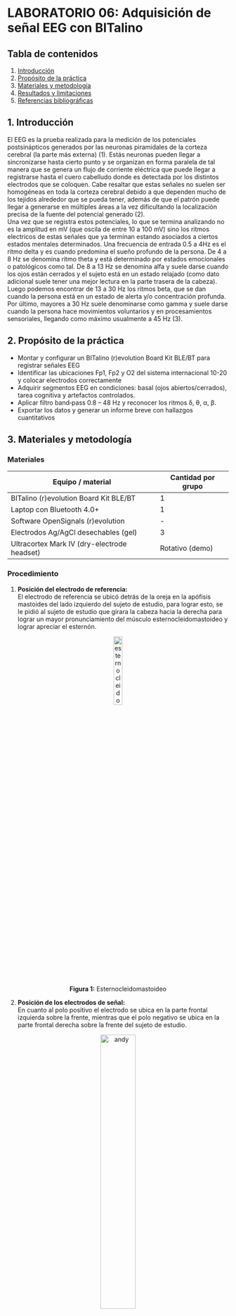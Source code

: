 # **LABORATORIO 06: Adquisición de señal EEG con BITalino**
## **Tabla de contenidos**

1. [Introducción](#n1)
2. [Propósito de la práctica](#n2)  
3. [Materiales y metodología](#n3)  
4. [Resultados y limitaciones](#n4)
5. [Referencias bibliográficas](#n5)

 ## 1. Introducción <a name="n1"></a>
El EEG es la prueba realizada para la medición de los potenciales postsinápticos generados por las neuronas piramidales de la corteza cerebral (la parte más externa) (1). Estás neuronas pueden llegar a sincronizarse hasta cierto punto y se organizan en forma paralela de tal manera que se genera un flujo de corriente eléctrica que puede llegar a registrarse hasta el cuero cabelludo donde es detectada por los distintos electrodos que se coloquen. Cabe resaltar que estas señales no suelen ser homogéneas en toda la corteza cerebral debido a que dependen mucho de los tejidos alrededor que se pueda tener, además de que el patrón puede llegar a generarse en múltiples áreas a la vez dificultando la localización precisa de la fuente del potencial generado (2).  
Una vez que se registra estos potenciales, lo que se termina analizando no es la amplitud en mV  (que oscila de entre 10 a 100 mV) sino los ritmos electricos de estas señales que ya terminan estando asociados a ciertos estados mentales determinados. Una frecuencia de entrada 0.5 a 4Hz es el ritmo delta y es cuando predomina el sueño profundo de la persona. De 4 a 8 Hz se denomina ritmo theta y está determinado por estados emocionales o patológicos como tal. De 8 a 13 Hz se denomina alfa y suele darse cuando los ojos están cerrados y el sujeto está en un estado relajado (como dato adicional suele tener una mejor lectura en la parte trasera de la cabeza). Luego podemos encontrar de 13 a 30 Hz los ritmos beta, que se dan cuando la persona está en un estado de alerta y/o concentración profunda. Por último, mayores a 30 Hz suele denominarse como gamma y suele darse cuando la persona hace movimientos voluntarios y en procesamientos sensoriales, llegando como máximo usualmente a 45 Hz (3).


 ## 2. Propósito de la práctica <a name="n2"></a>
- Montar y configurar un BITalino (r)evolution Board Kit BLE/BT para registrar señales EEG
- Identificar las ubicaciones Fp1, Fp2 y O2 del sistema internacional 10-20 y colocar electrodos correctamente
- Adquirir segmentos EEG en condiciones: basal (ojos abiertos/cerrados), tarea cognitiva y artefactos controlados.
- Aplicar filtro band‑pass 0.8 – 48 Hz y reconocer los ritmos δ, θ, α, β.
- Exportar los datos y generar un informe breve con hallazgos cuantitativos


 ## 3. Materiales y metodología <a name="n3"></a>
 
  ### Materiales
  | Equipo / material                                  | Cantidad por grupo |
|----------------------------------------------------|--------------------|
| BITalino (r)evolution Board Kit BLE/BT             | 1                  |
| Laptop con Bluetooth 4.0+                          | 1                  |
| Software OpenSignals (r)evolution                  | -                  |
| Electrodos Ag/AgCl desechables (gel)               | 3                  |
| Ultracortex Mark IV (dry-electrode headset)        | Rotativo (demo)    |

  ### Procedimiento
  1. **Posición del electrodo de referencia:**  
El electrodo de referencia se ubicó detrás de la oreja en la apófisis mastoides del lado izquierdo del sujeto de estudio, para lograr esto, se le pidió al sujeto de estudio que girara la cabeza hacia la derecha para lograr un mayor pronunciamiento del músculo esternocleidomastoideo y lograr apreciar el esternón.

<div align="center">
        <img src="./Imagenes_L6/esternocleidomastoideo.png" alt="esternocleidomastoideo " width="20%">
        <p><strong>Figura 1:</strong>  Esternocleidomastoideo </p>
      </div>
      
   2. **Posición de los electrodos de señal:**  
En cuanto al polo positivo el electrodo se ubica en la parte frontal izquierda sobre la frente, mientras que el polo negativo se ubica en la parte frontal derecha sobre la frente del sujeto de estudio.

<div align="center">
        <img src="./Imagenes_L6/andy.png" alt="andy " width="40%">
        <p><strong>Figura 2:</strong> Ubicación de electrodos en el sujeto de prueba </p>
      </div>
      
<div align="center">
        <img src="./Imagenes_L6/electrodos.png" alt="Electrodos " width="40%">
        <p><strong>Figura 3:</strong> Colocación de electrodos para medir EEG en la posición FP1: Pines de medición IN+/- (izquierda) y referencia (derecha)</p>
      </div>

  3. **Condiciones de obtención de señal:**  
     Para la obtención de las señales, el sujeto de estudio se mantuvo en posición de sedestación, la cual fue asegurada por los investigadores para garantizar condiciones estables durante el registro. A continuación, se detallan las diferentes condiciones bajo las cuales se realizaron las mediciones:
     
| **Condición de Registro**         | **Descripción**                                                                                                          | **Duración**   | Video 🎥                            |
|----------------------------------|--------------------------------------------------------------------------------------------------------------------------|----------------|----------------|
| **Basal 1 (Ojos abiertos)**      | El sujeto en sedestación fijó la mirada en un punto con los ojos abiertos.                                               | 1 minuto       | [Ver video](https://drive.google.com/open?id=1LvtS8r27x5AgJG6-yOvjHOyyRgxxsa7i&authuser=2) |
| **Basal 2 (Ojos cerrados)**      | El sujeto cerró los ojos en un entorno oscuro controlado por los investigadores.                                         | 1 minuto       | [Ver video](https://drive.google.com/file/d/1TmDENaMDgivwi2kcrqaBgaxmpZs0OKhk/view) |
| **Tarea cognitiva**              | El sujeto realizó una tarea de resta en silencio (restar 7 desde 100).                                                   | 2 minutos      | [Ver video](https://drive.google.com/file/d/1Eino-YOylnYCtng-J9aJxzAXw3ezCoSP/view) |
| **Estudio de artefactos**        | El sujeto parpadeó y masticó simultáneamente.                                                                            | 2 minutos      | [Ver video](https://drive.google.com/open?id=1rk5QMz_O7G3dB8E1UUEAszwiFlOnf1Vc&authuser=2) |
| **Estudio libre**                | El sujeto realizó cálculos mentales que requerían un alto grado de concentración.                                        | 6 minutos      | [Ver video](https://drive.google.com/file/d/1jhYdEtm0HjgjWGAc1BYggh0QH5GHXV2H/view) |

 ## 4. Resultados y limitaciones <a name="n4"></a>

 1. **Resultados:**  
Se presenta la tabla que muestra las señales antes y después de ser procesadas mediante un filtro pasabanda con un rango de frecuencias de 0.8 Hz a 48 Hz.

| Condición         | Señal Crudo     | Señal Filtrada  |
|-------------------|------------------|------------------|
| Basal 1           | ![](Imagenes_L6/senal_cruda_fijo.jpg) | ![](Imagenes_L6/senal_filtrada_fijo.jpg) |
| Basal 2           | ![](Imagenes_L6/senal_cruda_cerrados.jpg) | ![](Imagenes_L6/senal_filtrada_cerrados.jpg) |
| Tarea cognitiva   | ![](Imagenes_L6/senal_cruda_contar.jpg)  | ![](Imagenes_L6/senal_filtrada_contar.jpg)  |
| Artefactos        | ![](Imagenes_L6/senal_cruda_artefactos.jpg) | ![](Imagenes_L6/senal_filtrada_artefactos.jpg) |
| Libre             | ![](Imagenes_L6/senal_cruda_libre.jpg)  | ![](Imagenes_L6/senal_filtrada_libre.jpg)  |

| Condición         | FFT Señal Filtrada    | 
|-------------------|------------------|
| Basal 1           | ![](Imagenes_L6/senal_fft.jpg) | 
| Basal 2           | ![](Imagenes_L6/senal_cerrados_fft.jpg) | 
| Tarea cognitiva   | ![](Imagenes_L6/senal_contar_fft.jpg)  | 
| Artefactos        | ![](Imagenes_L6/senal_artefactos_fft.jpg) | 
| Libre             | ![](Imagenes_L6/senal_libre_fft.jpg)  | 

### **Análisis cuantitaivo**

| Condición         |  PSD Señal Filtrada   | 
|-------------------|------------------|
| Basal 1           | ![](Imagenes_L6/senal_fijo_PSD.jpg) |
| Basal 2           | ![](Imagenes_L6/senal_cerrados_PSD.jpg) | 
| Tarea cognitiva   | ![](Imagenes_L6/senal_contar_PSD.jpg)  | 
| Artefactos        | ![](Imagenes_L6/senal_artefactos_PSD.jpg) | 
| Libre             | ![](Imagenes_L6/senal_libre_PSD.jpg)  | 

**Evaluar incremento de β durante la tarea cognitiva (t‑test pareado)**
![](Imagenes_L6/incremento_beta.jpg)

**Detectar artefactos de parpadeo (> 80 μV) y contabilizar su número**
![](Imagenes_L6/contabilizar_artefactos.jpg)

2. **Discusión**
   - **¿Qué banda de frecuencia predomina al cerrar los ojos?**  
     La frecuencia de las ondas delta según Nayak en “Formas de onda normales del EEG” corresponden a un intervalo de 0.5 a 4 Hz, mientras que las ondas beta corresponden a los valores entre 13 a 30 Hz. Durante el estudio, en la lectura de los datos de los ojos abiertos predominaron las bandas de frecuencia Beta, mientras que en los ojos cerrados predominaron las bandas de frecuencia Delta (4).

   - **¿Qué filtro es imprescindible para EEG y por qué?**  
     Para el electroencefalograma es imprescindible el uso de filtros pasa banda, pues esto filtra el ruido de la señal producida por la amplificación, el filtro del hardware mencionado en la guia fue de un pasabanda de 0.8 a 48 Hz, estos valores del filtro logran suprimir suprimir artefactos de DC los cuales tienen frecuencias muy bajas y frecuencias altas por encima de 50 Hz, donde estas frecuencias corresponden a las señales electromiográficas como los son las actividades musculares de parpadeo y la frecuencia de la corriente alterna 60 Hz.(5)

   - **¿Puedes modular conscientemente tu señal EEG? Da un ejemplo.**  
Se puede modular conscientemente la señal EEG a partir de la meditación, estudios demuestran que durante la Paced Breathing, un tipo de meditación Su-Soku, se produce una alteración en los parámetros del EEG, donde aumentan las ondas de baja y alta frecuencia de alpha (8-13 Hz) y decrece el potencial en ondas theta (4-8 Hz). Dentro del estudio, se logró evaluar la actividad theta la cual mejora continuamente de manera significativa en las fases secuenciales de la meditación, mientras que la actividad alfa es significativa durante la fase media avanzada (6,7)

   - **¿Se observan diferencias entre Fp1 y Fp2? ¿Por qué podrían ocurrir?**  
 En un EEG es común observar diferencias entre Fp1 y Fp2 debido a la lateralización funcional del cerebro, especialmente en el procesamiento emocional. Un estudio de 2023 encontró que la actividad alfa en Fp2 se asoció con emociones positivas como la felicidad, mientras que una mayor actividad en Fp1 se vinculó con emociones negativas como tristeza y miedo, lo cual respalda el modelo de asimetría frontal afectiva (8). Asimismo, una revisión sistemática reciente indicó que la asimetría frontal alfa (FAA), incluyendo Fp1 y Fp2, podría servir como biomarcador complementario en trastornos afectivos como la depresión, aunque con efecto pequeño y alta heterogeneidad entre estudios (9).

   
3. **Limitaciones**
   - **Condiciones de iluminación**:
     Una de las limitaciones fue no haber podido realizar la actividad en un área completamente oscura. Como alternativa, se taparon los ojos del sujeto con una casaca para simular esa condición. Sin embargo, esto pudo haber causado contacto directo entre los electrodos y la prenda, además de una presión adicional que podría haber generado ruido en la señal.
   - **Distracciones e interrupciones externas:**
  Durante el experimento, se presentaron distracciones e interrupciones externas al haber varios grupos realizando el procedimiento dentro del laboratorio. Para mitigar esto, se le indicó al sujeto que usara audífonos con el fin de reducir el ruido ambiental. No obstante, los audífonos no lograron bloquear el sonido por completo, lo que podría haber afectado la concentración del sujeto y, como consecuencia, la precisión de las señales obtenidas. 
   - **Uso limitado de electrodos:**
Otra limitación fue el uso limitado de electrodos, lo cual restringió considerablemente la detección y análisis de los ritmos eléctricos que normalmente se manifiestan con mayor claridad en otras áreas del cerebro.
   - **Dificultad en la colocación de electrodos:**
   En cuanto a la colocación de los electrodos, se identificó una dificultad debido al espacio reducido entre la ceja del sujeto y el inicio del cuero cabelludo. Esto causó que algunas hebras de cabello quedaran atrapadas debajo de los electrodos, lo cual pudo haber afectado la calidad de la señal obtenida.

4. **Conclusiones:**  
   - El uso del sistema BITalino y la correcta colocación de electrodos en Fp1, Fp2 y O2 permitió registrar señales EEG representativas, identificando ritmos característicos según el estado del sujeto. Las ondas beta predominaron con ojos abiertos, mientras que las alfa se intensificaron al cerrar los ojos. Además, el filtro pasabanda de 0.8–48 Hz resultó fundamental para eliminar artefactos de baja y alta frecuencia.
   - Existen diferencias funcionales entre Fp1 y Fp2, coherentes con estudios recientes sobre asimetría frontal afectiva, donde Fp1 se asocia a emociones negativas y Fp2 a positivas. No obstante, limitaciones como la interferencia ambiental, el contacto imperfecto de los electrodos y el número reducido de canales afectaron la calidad de la señal y del análisis.
   

 ## 5. Referencias bibliográficas <a name="n5"></a>
 [1] Michel CM, He B. Chapter 6 - EEG source localization [Internet]. Levin KH, Chauvel P, editors. Vol. 160, ScienceDirect. Elsevier; 2019. p. 85–101. Available from: https://www.sciencedirect.com/science/article/abs/pii/B9780444640321000060  
 [2] Kirschstein T, Köhling R. What is the source of the EEG? Clinical EEG and neuroscience [Internet]. 2009 Jul 1;40(3):146–9. Available from: https://pubmed.ncbi.nlm.nih.gov/19715175/  
 [3] Blinowska K, Durka P. ELECTROENCEPHALOGRAPHY (EEG) [Internet]. 2006. Available from: https://citeseerx.ist.psu.edu/document?repid=rep1&type=pdf&doi=d0e3a5e418f4ba8ff3ba117d45f9cc6b1d89ee7d  
 [4] Nayak CS, Anilkumar AC. EEG normal waveforms. In: StatPearls. Treasure Island (FL): StatPearls Publishing; 2025. PMID: 30969627.  
 [5] Gonçales LJ, Farias K, Kupssinskü L, Segalotto M. The effects of applying filters on EEG signals for classifying developers’ code comprehension. J Appl Res Technol. 2021;19(6):584–602. doi:10.22201/icat.24486736e.2021.19.6.1299  
 [6] Tsai JF, Jou SH, Cho W, Lin CM. Electroencephalography when meditation advances: a case-based time-series analysis. Cogn Process. 2013;14(4):371–6. doi:10.1007/s10339-013-0563-3  
 [7] Kaur C, Singh P. EEG derived neuronal dynamics during meditation: progress and challenges. Adv Prev Med. 2015;2015:614723. doi:10.1155/2015/614723  
 [8] Yuvaraj R, Murugappan M, Ahmed B, Mohamad K, Mohd Yasin M. Frontal Alpha Asymmetry as a Predictor of Emotional Response: An EEG Study. Brain Sci. 2023;13(8):1175. doi:10.3390/brainsci13081175  
 [9] .van der Vinne N, Vossen C, Arns M. Frontal alpha asymmetry as a diagnostic biomarker in major depressive disorder: A systematic review and meta-analysis. npj Mental Health Research. 2025;1(1):17. doi:10.1038/s44184-025-00117-x

